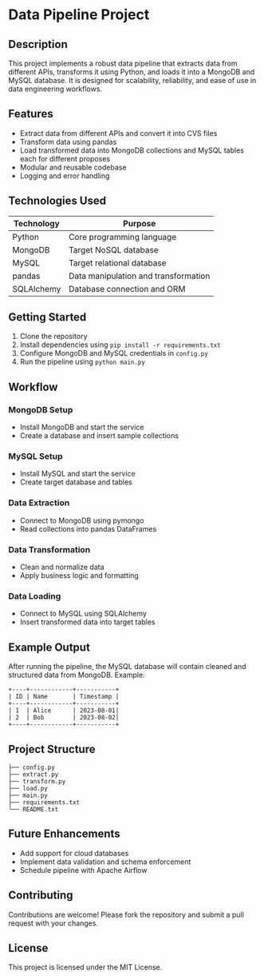 # Data Pipeline Project

## Description
This project implements a robust data pipeline that extracts data from different APIs, transforms it using Python, and loads it into a MongoDB and MySQL database. It is designed for scalability, reliability, and ease of use in data engineering workflows.

## Features
- Extract data from different APIs and convert it into CVS files
- Transform data using pandas
- Load transformed data into MongoDB collections and MySQL tables each for different proposes
- Modular and reusable codebase
- Logging and error handling

## Technologies Used
| Technology | Purpose |
|------------|---------|
| Python     | Core programming language |
| MongoDB    | Target NoSQL database |
| MySQL      | Target relational database |
| pandas     | Data manipulation and transformation |
| SQLAlchemy | Database connection and ORM |

## Getting Started
1. Clone the repository
2. Install dependencies using `pip install -r requirements.txt`
3. Configure MongoDB and MySQL credentials in `config.py`
4. Run the pipeline using `python main.py`

## Workflow
### MongoDB Setup
- Install MongoDB and start the service
- Create a database and insert sample collections

### MySQL Setup
- Install MySQL and start the service
- Create target database and tables

### Data Extraction
- Connect to MongoDB using pymongo
- Read collections into pandas DataFrames

### Data Transformation
- Clean and normalize data
- Apply business logic and formatting

### Data Loading
- Connect to MySQL using SQLAlchemy
- Insert transformed data into target tables

## Example Output
After running the pipeline, the MySQL database will contain cleaned and structured data from MongoDB. Example:
```
+----+------------+-----------+
| ID | Name       | Timestamp |
+----+------------+-----------+
| 1  | Alice      | 2023-08-01|
| 2  | Bob        | 2023-08-02|
+----+------------+-----------+
```

## Project Structure
```
├── config.py
├── extract.py
├── transform.py
├── load.py
├── main.py
├── requirements.txt
└── README.txt
```

## Future Enhancements
- Add support for cloud databases
- Implement data validation and schema enforcement
- Schedule pipeline with Apache Airflow

## Contributing
Contributions are welcome! Please fork the repository and submit a pull request with your changes.

## License
This project is licensed under the MIT License.
